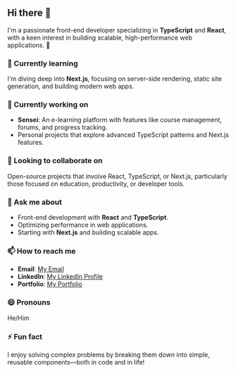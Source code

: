 ## Hi there 👋

I'm a passionate front-end developer specializing in **TypeScript** and **React**, with a keen interest in building scalable, high-performance web applications. 🚀  

### 🌱 Currently learning  
I'm diving deep into **Next.js**, focusing on server-side rendering, static site generation, and building modern web apps.  

### 🔭 Currently working on  
- **Sensei**: An e-learning platform with features like course management, forums, and progress tracking.  
- Personal projects that explore advanced TypeScript patterns and Next.js features.  

### 👯 Looking to collaborate on  
Open-source projects that involve React, TypeScript, or Next.js, particularly those focused on education, productivity, or developer tools.  

### 💬 Ask me about  
- Front-end development with **React** and **TypeScript**.  
- Optimizing performance in web applications.  
- Starting with **Next.js** and building scalable apps.  

### 📫 How to reach me  
- **Email**: [My Email](mailto:sekoudayifourouk@gmail.com)  
- **LinkedIn**: [My LinkedIn Profile](www.linkedin.com/in/sekou-dayifourou-keita)  
- **Portfolio**: [My Portfolio]([https://your-website.com](https://dayif-portfolio.vercel.app/))

### 😄 Pronouns  
He/Him  

### ⚡ Fun fact  
I enjoy solving complex problems by breaking them down into simple, reusable components—both in code and in life!  
